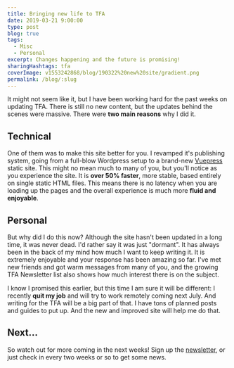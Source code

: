 ```yaml
---
title: Bringing new life to TFA
date: 2019-03-21 9:00:00
type: post
blog: true
tags:
  - Misc
  - Personal
excerpt: Changes happening and the future is promising!
sharingHashtags: tfa
coverImage: v1553242868/blog/190322%20new%20site/gradient.png
permalink: /blog/:slug
---
```


It might not seem like it, but I have been working hard for the past weeks on updating TFA. There is still no new content, but the updates behind the scenes were massive. There were **two main reasons** why I did it.

## Technical

<captioned-image alt="Migrating from Wordpress to Vuepress" caption="" imgFile="v1553241828/blog/190322%20new%20site/wp-to-vp.png" />

One of them was to make this site better for you. I revamped it's publishing system, going from a full-blow Wordpress setup to a brand-new [Vuepress](https://v1.vuepress.vuejs.org/) static site. This might no mean much to many of you, but you'll notice as you experience the site. It is **over 50% faster**, more stable, based entirely on single static HTML files. This means there is no latency when you are loading up the pages and the overall experience is much more **fluid and enjoyable**.

## Personal

But why did I do this now? Although the site hasn't been updated in a long time, it was never dead. I'd rather say it was just "dormant". It has always been in the back of my mind how much I want to keep writing it. It is extremely enjoyable and your response has been amazing so far. I've met new friends and got warm messages from many of you, and the growing TFA Newsletter list also shows how much interest there is on the subject.

<captioned-image alt="New life, new horizons..." caption="" imgFile="v1553241940/blog/190322%20new%20site/new-life.png" />

I know I promised this earlier, but this time I am sure it will be different: I recently **quit my job** and will try to work remotely coming next July. And writing for the TFA will be a big part of that. I have tons of planned posts and guides to put up. And the new and improved site will help me do that.

## Next...

So watch out for more coming in the next weeks! Sign up the [newsletter](/newsletter/), or just check in every two weeks or so to get some news.
